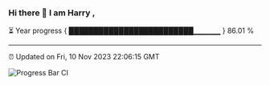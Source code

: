 ### Hi there 👋 I am Harry , 

⏳ Year progress { █████████████████████████▁▁▁▁▁ } 86.01 %

---

⏰ Updated on Fri, 10 Nov 2023 22:06:15 GMT

![Progress Bar CI](https://github.com/duykhang68/duykhang68/workflows/Progress%20Bar%20CI/badge.svg)
